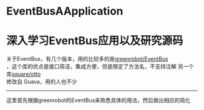 # EventBusAApplication
深入学习EventBus应用以及研究源码
==========================================
关于EventBus，有几个版本，用的比较多的是[greenrobot/EventBus](https://github.com/greenrobot/EventBus)<br />，这个库的优点是接口简洁，集成方便，但是限定了方法名，不支持注解
另一个库[square/otto](https://github.com/square/otto)<br />修改自 Guava，用的人也不少

--------------------------------------
这里首先根据greenrobot的EventBus来熟悉具体的用法，然后做出相应的简化
